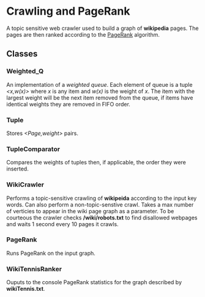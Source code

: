 # Crawling and PageRank
A topic sensitive web crawler used to build a graph of **wikipedia** pages.  The pages are then ranked according to the [PageRank](https://en.wikipedia.org/wiki/PageRank) algorithm.
## Classes
### Weighted_Q
An implementation of a _weighted queue_.  Each element of queue is a tuple _\<x,w(x)\>_ where _x_ is any item and _w(x)_ is the weight of _x_.  The item with the largest weight will be the next item removed from the queue, if items have identical weights they are removed in FIFO order.
### Tuple
Stores _\<Page,weight\>_ pairs.
### TupleComparator
Compares the weights of tuples then, if applicable, the order they were inserted.
### WikiCrawler
Performs a topic-sensitive crawling of **wikipeida** according to the input key words.  Can also perform a non-topic-senstive crawl.  Takes a max number of verticies to appear in the wiki page graph as a parameter.  To be courteous the crawler checks **/wiki/robots.txt** to find disallowed webpages and waits 1 second every 10 pages it crawls.
### PageRank
Runs PageRank on the input graph.
### WikiTennisRanker
Ouputs to the console PageRank statistics for the graph described by **wikiTennis.txt**.
